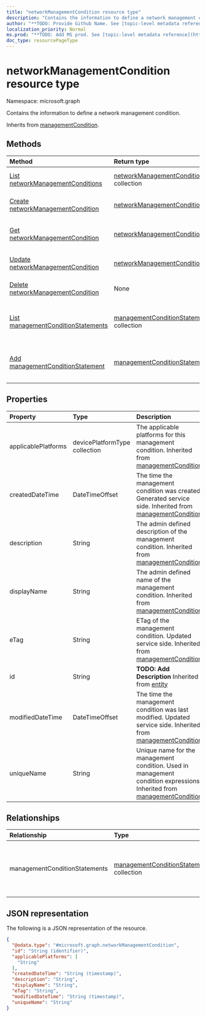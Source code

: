 ```yaml
---
title: "networkManagementCondition resource type"
description: "Contains the information to define a network management condition."
author: "**TODO: Provide Github Name. See [topic-level metadata reference](https://msgo.azurewebsites.net/add/document/guidelines/metadata.html#topic-level-metadata)**"
localization_priority: Normal
ms.prod: "**TODO: Add MS prod. See [topic-level metadata reference](https://msgo.azurewebsites.net/add/document/guidelines/metadata.html#topic-level-metadata)**"
doc_type: resourcePageType
---
```


# networkManagementCondition resource type

Namespace: microsoft.graph



Contains the information to define a network management condition.


Inherits from [managementCondition](../resources/managementcondition.md).

## Methods
|Method|Return type|Description|
|:---|:---|:---|
|[List networkManagementConditions](../api/networkmanagementcondition-list.md)|[networkManagementCondition](../resources/networkmanagementcondition.md) collection|Get a list of the [networkManagementCondition](../resources/networkmanagementcondition.md) objects and their properties.|
|[Create networkManagementCondition](../api/networkmanagementcondition-create.md)|[networkManagementCondition](../resources/networkmanagementcondition.md)|Create a new [networkManagementCondition](../resources/networkmanagementcondition.md) object.|
|[Get networkManagementCondition](../api/networkmanagementcondition-get.md)|[networkManagementCondition](../resources/networkmanagementcondition.md)|Read the properties and relationships of a [networkManagementCondition](../resources/networkmanagementcondition.md) object.|
|[Update networkManagementCondition](../api/networkmanagementcondition-update.md)|[networkManagementCondition](../resources/networkmanagementcondition.md)|Update the properties of a [networkManagementCondition](../resources/networkmanagementcondition.md) object.|
|[Delete networkManagementCondition](../api/networkmanagementcondition-delete.md)|None|Deletes a [networkManagementCondition](../resources/networkmanagementcondition.md) object.|
|[List managementConditionStatements](../api/networkmanagementcondition-list-managementconditionstatements.md)|[managementConditionStatement](../resources/managementconditionstatement.md) collection|Get the managementConditionStatement resources from the managementConditionStatements navigation property.|
|[Add managementConditionStatement](../api/networkmanagementcondition-post-managementconditionstatements.md)|[managementConditionStatement](../resources/managementconditionstatement.md)|Add managementConditionStatements by posting to the managementConditionStatements collection.|

## Properties
|Property|Type|Description|
|:---|:---|:---|
|applicablePlatforms|devicePlatformType collection|The applicable platforms for this management condition. Inherited from [managementCondition](../resources/managementcondition.md)|
|createdDateTime|DateTimeOffset|The time the management condition was created. Generated service side. Inherited from [managementCondition](../resources/managementcondition.md)|
|description|String|The admin defined description of the management condition. Inherited from [managementCondition](../resources/managementcondition.md)|
|displayName|String|The admin defined name of the management condition. Inherited from [managementCondition](../resources/managementcondition.md)|
|eTag|String|ETag of the management condition. Updated service side. Inherited from [managementCondition](../resources/managementcondition.md)|
|id|String|**TODO: Add Description** Inherited from [entity](../resources/entity.md)|
|modifiedDateTime|DateTimeOffset|The time the management condition was last modified. Updated service side. Inherited from [managementCondition](../resources/managementcondition.md)|
|uniqueName|String|Unique name for the management condition. Used in management condition expressions. Inherited from [managementCondition](../resources/managementcondition.md)|

## Relationships
|Relationship|Type|Description|
|:---|:---|:---|
|managementConditionStatements|[managementConditionStatement](../resources/managementconditionstatement.md) collection|The management condition statements associated to the management condition. Inherited from [managementCondition](../resources/managementcondition.md)|

## JSON representation
The following is a JSON representation of the resource.
<!-- {
  "blockType": "resource",
  "keyProperty": "id",
  "@odata.type": "microsoft.graph.networkManagementCondition",
  "baseType": "microsoft.graph.managementCondition",
  "openType": false
}
-->
``` json
{
  "@odata.type": "#microsoft.graph.networkManagementCondition",
  "id": "String (identifier)",
  "applicablePlatforms": [
    "String"
  ],
  "createdDateTime": "String (timestamp)",
  "description": "String",
  "displayName": "String",
  "eTag": "String",
  "modifiedDateTime": "String (timestamp)",
  "uniqueName": "String"
}
```

